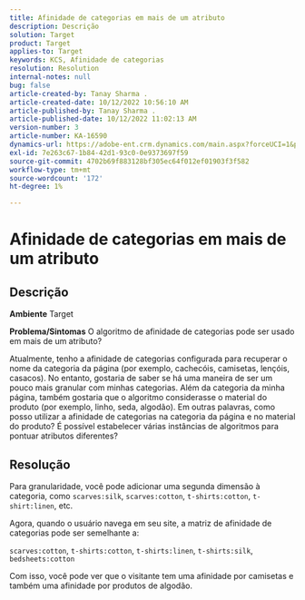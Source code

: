 ```yaml
---
title: Afinidade de categorias em mais de um atributo
description: Descrição
solution: Target
product: Target
applies-to: Target
keywords: KCS, Afinidade de categorias
resolution: Resolution
internal-notes: null
bug: false
article-created-by: Tanay Sharma .
article-created-date: 10/12/2022 10:56:10 AM
article-published-by: Tanay Sharma .
article-published-date: 10/12/2022 11:02:13 AM
version-number: 3
article-number: KA-16590
dynamics-url: https://adobe-ent.crm.dynamics.com/main.aspx?forceUCI=1&pagetype=entityrecord&etn=knowledgearticle&id=3df49f79-1c4a-ed11-bba2-0022480868ff
exl-id: 7e263c67-1b84-42d1-93c0-0e9373697f59
source-git-commit: 4702b69f883128bf305ec64f012ef01903f3f582
workflow-type: tm+mt
source-wordcount: '172'
ht-degree: 1%

---
```


# Afinidade de categorias em mais de um atributo

## Descrição

<b>Ambiente</b>
Target


<b>Problema/Sintomas</b>
O algoritmo de afinidade de categorias pode ser usado em mais de um atributo?

Atualmente, tenho a afinidade de categorias configurada para recuperar o nome da categoria da página (por exemplo, cachecóis, camisetas, lençóis, casacos). No entanto, gostaria de saber se há uma maneira de ser um pouco mais granular com minhas categorias. Além da categoria da minha página, também gostaria que o algoritmo considerasse o material do produto (por exemplo, linho, seda, algodão). Em outras palavras, como posso utilizar a afinidade de categorias na categoria da página e no material do produto? É possível estabelecer várias instâncias de algoritmos para pontuar atributos diferentes?


## Resolução


Para granularidade, você pode adicionar uma segunda dimensão à categoria, como `scarves:silk`, `scarves:cotton`, `t-shirts:cotton`, `t-shirt:linen`, etc.

Agora, quando o usuário navega em seu site, a matriz de afinidade de categorias pode ser semelhante a:

`scarves:cotton`, `t-shirts:cotton`, `t-shirts:linen`, `t-shirts:silk`, `bedsheets:cotton`

Com isso, você pode ver que o visitante tem uma afinidade por camisetas e também uma afinidade por produtos de algodão.
